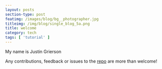 ```yaml
---
layout: posts
section-type: post
featimg: /images/blog/bg__photographer.jpg
titleimg: /img/blog/single_blog_5a.png
title: welcome
category: tech
tags: [ 'tutorial' ]
---
```


My name is Justin Grierson

Any contributions, feedback or issues to the <a href="https://github.com/ju3tin" target="\_blank">repo</a> are more than welcome!